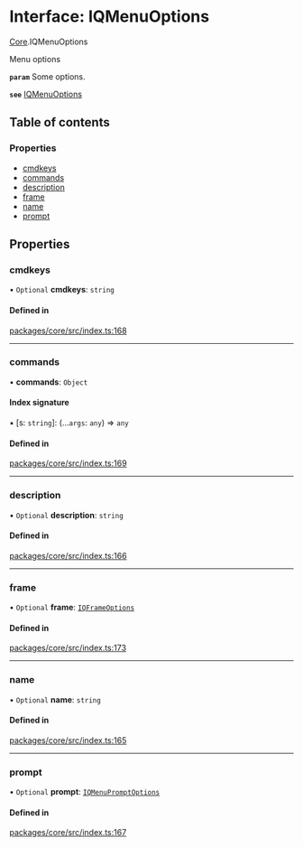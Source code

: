 # Interface: IQMenuOptions

[Core](../modules/Core.md).IQMenuOptions

Menu options

**`param`** Some options.

**`see`** [IQMenuOptions](Core.IQMenuOptions.md)

## Table of contents

### Properties

- [cmdkeys](Core.IQMenuOptions.md#cmdkeys)
- [commands](Core.IQMenuOptions.md#commands)
- [description](Core.IQMenuOptions.md#description)
- [frame](Core.IQMenuOptions.md#frame)
- [name](Core.IQMenuOptions.md#name)
- [prompt](Core.IQMenuOptions.md#prompt)

## Properties

### cmdkeys

• `Optional` **cmdkeys**: `string`

#### Defined in

[packages/core/src/index.ts:168](https://github.com/iniquitybbs/iniquity/blob/b8c4706/packages/core/src/index.ts#L168)

___

### commands

• **commands**: `Object`

#### Index signature

▪ [s: `string`]: (...`args`: `any`) => `any`

#### Defined in

[packages/core/src/index.ts:169](https://github.com/iniquitybbs/iniquity/blob/b8c4706/packages/core/src/index.ts#L169)

___

### description

• `Optional` **description**: `string`

#### Defined in

[packages/core/src/index.ts:166](https://github.com/iniquitybbs/iniquity/blob/b8c4706/packages/core/src/index.ts#L166)

___

### frame

• `Optional` **frame**: [`IQFrameOptions`](Core.IQFrameOptions.md)

#### Defined in

[packages/core/src/index.ts:173](https://github.com/iniquitybbs/iniquity/blob/b8c4706/packages/core/src/index.ts#L173)

___

### name

• `Optional` **name**: `string`

#### Defined in

[packages/core/src/index.ts:165](https://github.com/iniquitybbs/iniquity/blob/b8c4706/packages/core/src/index.ts#L165)

___

### prompt

• `Optional` **prompt**: [`IQMenuPromptOptions`](Core.IQMenuPromptOptions.md)

#### Defined in

[packages/core/src/index.ts:167](https://github.com/iniquitybbs/iniquity/blob/b8c4706/packages/core/src/index.ts#L167)
